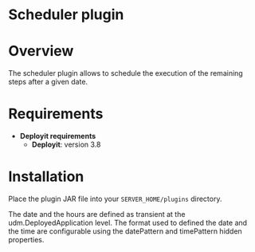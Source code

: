 # Scheduler plugin #

# Overview #

The scheduler plugin allows to schedule the execution of the remaining steps after a given date.

# Requirements #

* **Deployit requirements**
	* **Deployit**: version 3.8

# Installation #

Place the plugin JAR file into your `SERVER_HOME/plugins` directory. 

The date and the hours are defined as transient at the udm.DeployedApplication level.
The format used to defined the date and the time are configurable using the datePattern and timePattern hidden properties.

